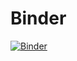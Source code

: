 # Binder
[![Binder](https://mybinder.org/badge.svg)](https://mybinder.org/v2/gh/jessimk/first_binder/392cfb57f0015f74a5bb73de78eee758fa4c626d)
